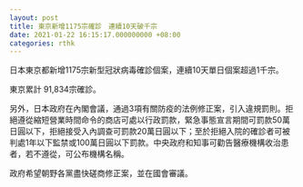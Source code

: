 ```yaml
---
layout: post
title: 東京新增1175宗確診　連續10天破千宗
date: 2021-01-22 16:15:17.000000000 +08:00
categories: rthk
---
```


日本東京都新增1175宗新型冠狀病毒確診個案，連續10天單日個案超過1千宗。

東京累計 91,834宗確診。

另外，日本政府在內閣會議，通過3項有關防疫的法例修正案，引入違規罰則。拒絕遵從縮短營業時間命令的商店可處以行政罰款，緊急事態宣言期間可罰款50萬日圓以下，拒絕接受入內調查可罰款20萬日圓以下；至於拒絕入院的確診者可被判處1年以下監禁或100萬日圓以下罰款。中央政府和知事可勸告醫療機構收治患者，若不遵從，可公布機構名稱。

政府希望朝野各黨盡快磋商修正案，並在國會審議。
